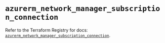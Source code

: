 # `azurerm_network_manager_subscription_connection`

Refer to the Terraform Registry for docs: [`azurerm_network_manager_subscription_connection`](https://registry.terraform.io/providers/hashicorp/azurerm/3.89.0/docs/resources/network_manager_subscription_connection).
